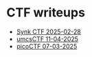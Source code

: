 # CTF writeups

- [Synk CTF 2025-02-28](2025-02-28-synk-ctf/)
- [umcsCTF 11-04-2025](11-04-2025-umcsCTF/)
- [picoCTF 07-03-2025](07-03-2025-picoCTF/)
